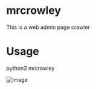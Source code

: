 # mrcrowley
This is a web admin page crawler

# Usage

python3 mrcrowley


![image](https://user-images.githubusercontent.com/45762153/175831617-766deac2-c5d8-49d0-85f1-db179db2e82d.png)
